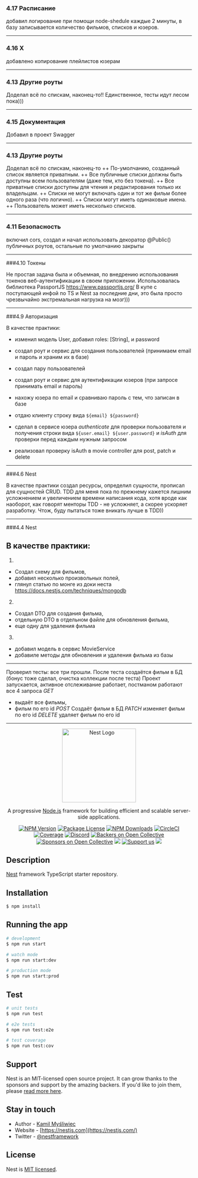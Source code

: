 ### 4.17 Расписание

добавил логирование при помощи node-shedule каждые 2 минуты,
в базу записывается количество фильмов, списков и юзеров.

---

### 4.16 Х

добавлено копирование плейлистов юзерам

---

### 4.13 Другие роуты

Доделал всё по спискам, наконец-то!! Единственное, тесты идут лесом пока)))

---

### 4.15 Документация

Добавил в проект Swagger

---

### 4.13 Другие роуты

Доделал всё по спискам, наконец-то
++ По-умолчанию, созданный список является приватным.
++ Все публичные списки должны быть доступны всем пользователям (даже тем, кто без токена).
++ Все приватные списки доступны для чтения и редактирования только их владельцам.
++ Списки не могут включать один и тот же фильм более одного раза (что логично).
++ Списки могут иметь одинаковые имена.
++ Пользователь может иметь несколько списков.

---

### 4.11 Безопасность

включил cors, создал и начал использовать декоратор @Public() публичных роутов, остальные по умолчанию закрыты

---

###4.10 Токены

Не простая задача была и объемная, по внедрению использования токенов веб-аутентификации в своем приложении.
Использовалась библиотека PassportJS https://www.passportjs.org/
В купе с поступающей инфой по TS и Nest за последние дни, это была просто чрезвычайно экстремальная нагрузка на мозг)))

---

###4.9 Авторизация

В качестве практики:

- изменил модель User, добавил roles: [String], и password
- создал роут и сервис для создания пользователей (принимаем email и пароль и храним их в базе)
- создал пару пользователей
- создал роут и сервис для аутентификации юзеров (при запросе принимать email и пароль)
- нахожу юзера по email и сравниваю пароль с тем, что записан в базе
- отдаю клиенту строку вида `${email} ${password}`

- сделал в сервисе юзера _authenticate_ для проверки пользователя и получения строки вида `${user.email} ${user.password}` и _isAuth_ для проверки перед каждым нужным запросом
- реализовал проверку isAuth в movie controller для post, patch и delete

---

###4.6 Nest

В качестве практики создал ресурсы, определил сущности, прописал для сущностей CRUD.
TDD для меня пока по прежнему кажется лишним усложнением и увеличением времени написания кода, хотя вроде как наоборот, как говорят менторы TDD - не усложняет, а скорее ускоряет разработку. Чтож, буду пытаться тоже вникать лучше в TDD))

---

###4.4 Nest

## В качестве практики:

1.

- Создал схему для фильмов,
- добавил несколько произвольных полей,
- глянул статью по монге из доки неста https://docs.nestjs.com/techniques/mongodb

2.

- Создал DTO для создания фильма,
- отдельную DTO в отдельном файле для обновления фильма,
- еще одну для удаления фильма

3.

- добавил модель в сервис MovieService
- добавиле методы для обновления и удаления фильма из базы

---

Проверил тесты: все три прошли. После теста создаётся фильм в БД (бонус тоже сделал, очистка коллекции после теста)
Проект запускается, активное отслеживание работает, постманом работают все 4 запроса
_GET_

- выдаёт все фильмы,
- фильм по его id
  _POST_ Создаёт фильм в БД
  _PATCH_ изменяет фильм по его id
  _DELETE_ удаляет фильм по его id

---

<p align="center">
  <a href="http://nestjs.com/" target="blank"><img src="https://nestjs.com/img/logo-small.svg" width="200" alt="Nest Logo" /></a>
</p>

[circleci-image]: https://img.shields.io/circleci/build/github/nestjs/nest/master?token=abc123def456
[circleci-url]: https://circleci.com/gh/nestjs/nest

  <p align="center">A progressive <a href="http://nodejs.org" target="_blank">Node.js</a> framework for building efficient and scalable server-side applications.</p>
    <p align="center">
<a href="https://www.npmjs.com/~nestjscore" target="_blank"><img src="https://img.shields.io/npm/v/@nestjs/core.svg" alt="NPM Version" /></a>
<a href="https://www.npmjs.com/~nestjscore" target="_blank"><img src="https://img.shields.io/npm/l/@nestjs/core.svg" alt="Package License" /></a>
<a href="https://www.npmjs.com/~nestjscore" target="_blank"><img src="https://img.shields.io/npm/dm/@nestjs/common.svg" alt="NPM Downloads" /></a>
<a href="https://circleci.com/gh/nestjs/nest" target="_blank"><img src="https://img.shields.io/circleci/build/github/nestjs/nest/master" alt="CircleCI" /></a>
<a href="https://coveralls.io/github/nestjs/nest?branch=master" target="_blank"><img src="https://coveralls.io/repos/github/nestjs/nest/badge.svg?branch=master#9" alt="Coverage" /></a>
<a href="https://discord.gg/G7Qnnhy" target="_blank"><img src="https://img.shields.io/badge/discord-online-brightgreen.svg" alt="Discord"/></a>
<a href="https://opencollective.com/nest#backer" target="_blank"><img src="https://opencollective.com/nest/backers/badge.svg" alt="Backers on Open Collective" /></a>
<a href="https://opencollective.com/nest#sponsor" target="_blank"><img src="https://opencollective.com/nest/sponsors/badge.svg" alt="Sponsors on Open Collective" /></a>
  <a href="https://paypal.me/kamilmysliwiec" target="_blank"><img src="https://img.shields.io/badge/Donate-PayPal-ff3f59.svg"/></a>
    <a href="https://opencollective.com/nest#sponsor"  target="_blank"><img src="https://img.shields.io/badge/Support%20us-Open%20Collective-41B883.svg" alt="Support us"></a>
  <a href="https://twitter.com/nestframework" target="_blank"><img src="https://img.shields.io/twitter/follow/nestframework.svg?style=social&label=Follow"></a>
</p>
  <!--[![Backers on Open Collective](https://opencollective.com/nest/backers/badge.svg)](https://opencollective.com/nest#backer)
  [![Sponsors on Open Collective](https://opencollective.com/nest/sponsors/badge.svg)](https://opencollective.com/nest#sponsor)-->

## Description

[Nest](https://github.com/nestjs/nest) framework TypeScript starter repository.

## Installation

```bash
$ npm install
```

## Running the app

```bash
# development
$ npm run start

# watch mode
$ npm run start:dev

# production mode
$ npm run start:prod
```

## Test

```bash
# unit tests
$ npm run test

# e2e tests
$ npm run test:e2e

# test coverage
$ npm run test:cov
```

## Support

Nest is an MIT-licensed open source project. It can grow thanks to the sponsors and support by the amazing backers. If you'd like to join them, please [read more here](https://docs.nestjs.com/support).

## Stay in touch

- Author - [Kamil Myśliwiec](https://kamilmysliwiec.com)
- Website - [https://nestjs.com](https://nestjs.com/)
- Twitter - [@nestframework](https://twitter.com/nestframework)

## License

Nest is [MIT licensed](LICENSE).
